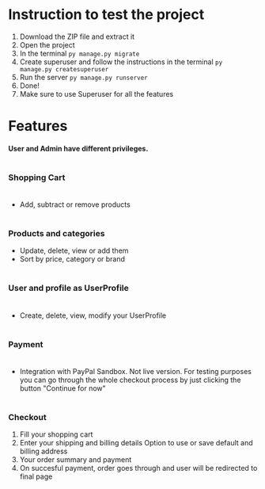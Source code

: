 # Instruction to test the project
1. Download the ZIP file and extract it
2. Open the project 
3. In the terminal ``` py manage.py migrate ```
4. Create superuser and follow the instructions in the terminal ``` py manage.py createsuperuser ```
5. Run the server ``` py manage.py runserver ```
6. Done! 
7. Make sure to use Superuser for all the features

# Features
#### User and Admin have different privileges.<br><br>

### Shopping Cart<br><br>
- Add, subtract or remove products<br><br>



### Products and categories
- Update, delete, view or add them
- Sort by price, category or brand<br><br>




### User and profile as UserProfile<br><br>
- Create, delete, view, modify your UserProfile<br><br>

### Payment<br><br>
- Integration with PayPal Sandbox.
Not live version. For testing purposes you can go through the whole checkout process by just clicking the button "Continue for now"<br><br>



### Checkout 
1. Fill your shopping cart
2. Enter your shipping and billing details
Option to use or save default and billing address
4. Your order summary and payment
5. On succesful payment, order goes through and user will be redirected to final page



